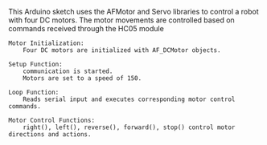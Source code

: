 This Arduino sketch uses the AFMotor and Servo libraries to control a robot with four DC motors. The motor movements are controlled based on commands received through the HC05 module

    Motor Initialization:
        Four DC motors are initialized with AF_DCMotor objects.

    Setup Function:
        communication is started.
        Motors are set to a speed of 150.

    Loop Function:
        Reads serial input and executes corresponding motor control commands.

    Motor Control Functions:
        right(), left(), reverse(), forward(), stop() control motor directions and actions.
